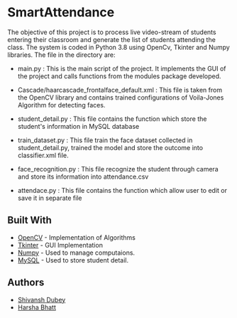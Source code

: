 # SmartAttendance

The objective of this project is to process live video-stream of students entering their classroom and generate the list of students attending the class.
The system is coded in Python 3.8 using OpenCv, Tkinter and Numpy libraries.
The file in the directory are:
* main.py : This is the main  script of the project.
                    It implements the GUI of the project and calls functions from the modules package developed.

* Cascade/haarcascade_frontalface_default.xml : This file is taken from the OpenCV library and contains trained configurations of Voila-Jones Algorithm for detecting faces.

* student_detail.py : This file contains the function which store the student's information in MySQL database

* train_dataset.py : This file train the face dataset collected in student_detail.py, trained the model and store the outcome into classifier.xml file.

* face_recognition.py : This file recognize the student through camera and store its information into attendance.csv

* attendace.py : This file contains the function which allow user to edit or save it in separate file
   
   
## Built With

* [OpenCV](https://docs.opencv.org/master/) - Implementation of Algorithms
* [Tkinter](https://docs.python.org/3/library/tk.html) - GUI Implementation
* [Numpy](http://www.numpy.org/) - Used to manage computaions.
* [MySQL](https://dev.mysql.com/doc/) - Used to store student detail.


## Authors

- [Shivansh Dubey](https://github.com/Shvianshdubey280)
- [Harsha Bhatt](https://github.com/harshabhatt001)

